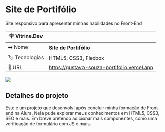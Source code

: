 # Site de Portifólio

Site responsivo para apresentar minhas habilidades no Front-End

| :placard: Vitrine.Dev |     |
| -------------  | --- |
| ➡️ Nome        | **Site de Portifólio**
| :label: Tecnologias | HTML5, CSS3, Flexbox
| :rocket: URL         |https://gustavo-souza-portifolio.vercel.app

<!-- Inserir imagem com a #vitrinedev ao final do link -->
![](https://pbs.twimg.com/media/FjZKRKzXwF0FJoM?format=jpg&name=large#vitrinedev)

## Detalhes do projeto

Este é um projeto que desenvolvi após concluir minha formação de Front-end na Alura. 
Nela pude explorar meus conhecimentos em HTML5, CSS3, SEO e mais. Em breve pretendo
adicionar mais componentes, como uma verificação de formulário com JS e mais.
